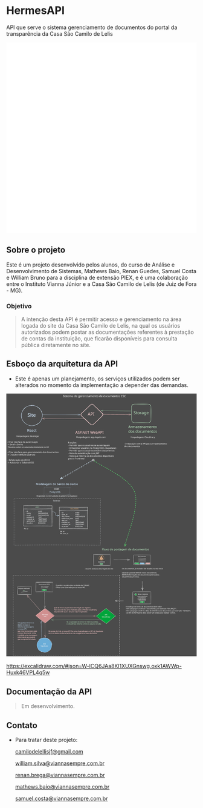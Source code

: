 # HermesAPI

API que serve o sistema gerenciamento de documentos do portal da transparência da Casa São Camilo de Lelis

![HermesAPI logo](repo_assets/HermesAPI_SVG_Resized.svg)

## Sobre o projeto

Este é um projeto desenvolvido pelos alunos, do curso de Análise e Desenvolvimento de Sistemas, Mathews Baio, Renan Guedes, Samuel Costa e William Bruno para a disciplina de extensão PIEX, e é uma colaboração entre o Instituto Vianna Júnior e a Casa São Camilo de Lelis (de Juiz de Fora - MG).

### Objetivo

> A intenção desta API é permitir acesso e gerenciamento na área logada do site da Casa São Camilo de Lelis, na qual os usuários autorizados podem postar as documentações referentes à prestação de contas da instituição, que ficarão disponíveis para consulta pública diretamente no site.

## Esboço da arquitetura da API

- Este é apenas um planejamento, os serviços utilizados podem ser alterados no momento da implementação a depender das demandas.

![Arquitetura da API](repo_assets/Esboco-Arquitetura-API.svg)

<https://excalidraw.com/#json=W-lCQ6JAa8Kl1XUXGnswg,oxk1AWWp-Huxk46VPL4q5w>

## Documentação da API

> Em desenvolvimento.

## Contato

- Para tratar deste projeto:

  <camilodelellisjf@gmail.com>

  <william.silva@viannasempre.com.br>

  <renan.brega@viannasempre.com.br>

  <mathews.baio@viannasempre.com.br>

  <samuel.costa@viannasempre.com.br>

